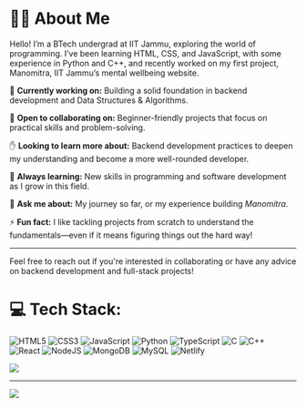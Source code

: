 # 👨‍💻 About Me


Hello! I’m a BTech undergrad at IIT Jammu, exploring the world of programming. I’ve been learning HTML, CSS, and JavaScript, with some experience in Python and C++, and recently worked on my first project, Manomitra, IIT Jammu’s mental wellbeing website.

🔭 **Currently working on:** Building a solid foundation in backend development and Data Structures & Algorithms.

🤝 **Open to collaborating on:** Beginner-friendly projects that focus on practical skills and problem-solving.

✋ **Looking to learn more about:** Backend development practices to deepen my understanding and become a more well-rounded developer.

🌱 **Always learning:** New skills in programming and software development as I grow in this field.

💬 **Ask me about:** My journey so far, or my experience building *Manomitra*.

⚡ **Fun fact:** I like tackling projects from scratch to understand the fundamentals—even if it means figuring things out the hard way!

---

Feel free to reach out if you're interested in collaborating or have any advice on backend development and full-stack projects!

# 💻 Tech Stack:
![HTML5](https://img.shields.io/badge/html5-%23E34F26.svg?style=for-the-badge&logo=html5&logoColor=white) ![CSS3](https://img.shields.io/badge/css3-%231572B6.svg?style=for-the-badge&logo=css3&logoColor=white) ![JavaScript](https://img.shields.io/badge/javascript-%23323330.svg?style=for-the-badge&logo=javascript&logoColor=%23F7DF1E)  ![Python](https://img.shields.io/badge/python-3670A0?style=for-the-badge&logo=python&logoColor=ffdd54) ![TypeScript](https://img.shields.io/badge/typescript-%23007ACC.svg?style=for-the-badge&logo=typescript&logoColor=white) ![C](https://img.shields.io/badge/c-%2300599C.svg?style=for-the-badge&logo=c&logoColor=white)  ![C++](https://img.shields.io/badge/c++-%2300599C.svg?style=for-the-badge&logo=c%2B%2B&logoColor=white)  ![React](https://img.shields.io/badge/react-%2320232a.svg?style=for-the-badge&logo=react&logoColor=%2361DAFB)  ![NodeJS](https://img.shields.io/badge/node.js-6DA55F?style=for-the-badge&logo=node.js&logoColor=white) ![MongoDB](https://img.shields.io/badge/MongoDB-%234ea94b.svg?style=for-the-badge&logo=mongodb&logoColor=white) ![MySQL](https://img.shields.io/badge/mysql-4479A1.svg?style=for-the-badge&logo=mysql&logoColor=white) ![Netlify](https://img.shields.io/badge/netlify-%23000000.svg?style=for-the-badge&logo=netlify&logoColor=#00C7B7)


![](https://github-readme-stats.vercel.app/api/top-langs/?username=Soham-Kakkar&theme=default&hide_border=false&include_all_commits=true&count_private=true&layout=compact)

---
[![](https://visitcount.itsvg.in/api?id=Soham-Kakkar&icon=0&color=0)](https://visitcount.itsvg.in)

<!-- Proudly created with GPRM ( https://gprm.itsvg.in ) -->

